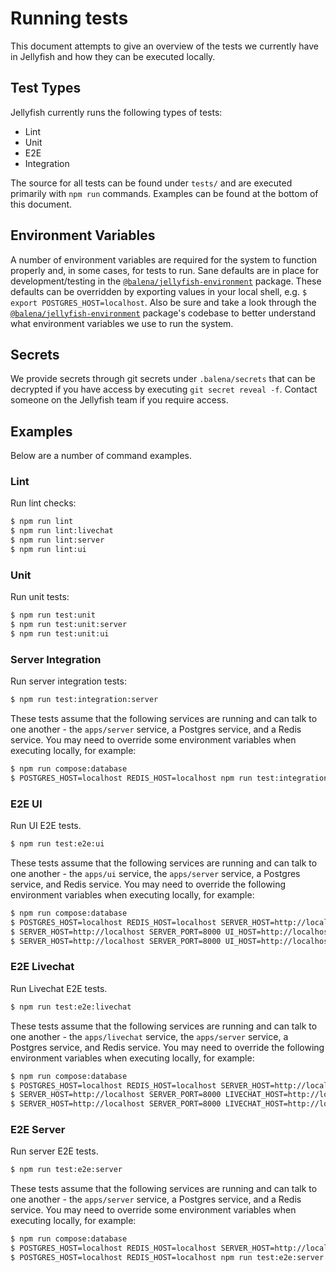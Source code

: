 # Running tests

This document attempts to give an overview of the tests we currently have in Jellyfish and how they can be executed locally.

## Test Types
Jellyfish currently runs the following types of tests:
- Lint
- Unit
- E2E
- Integration

The source for all tests can be found under `tests/` and are executed primarily with `npm run` commands. Examples can be found at the bottom of this document.

## Environment Variables
A number of environment variables are required for the system to function properly and, in some cases, for tests to run. Sane defaults are in place for development/testing in the [`@balena/jellyfish-environment`](https://github.com/product-os/jellyfish-environment) package. These defaults can be overridden by exporting values in your local shell, e.g. `$ export POSTGRES_HOST=localhost`. Also be sure and take a look through the [`@balena/jellyfish-environment`](https://github.com/product-os/jellyfish-environment) package's codebase to better understand what environment variables we use to run the system.

## Secrets
We provide secrets through git secrets under `.balena/secrets` that can be decrypted if you have access by executing `git secret reveal -f`. Contact someone on the Jellyfish team if you require access.

## Examples
Below are a number of command examples.

### Lint
Run lint checks:
```sh
$ npm run lint
$ npm run lint:livechat
$ npm run lint:server
$ npm run lint:ui
```

### Unit
Run unit tests:
```sh
$ npm run test:unit
$ npm run test:unit:server
$ npm run test:unit:ui
```

### Server Integration
Run server integration tests:
```sh
$ npm run test:integration:server
```

These tests assume that the following services are running and can talk to one another - the `apps/server` service, a Postgres service, and a Redis service. You may need to override some environment variables when executing locally, for example:
```sh
$ npm run compose:database
$ POSTGRES_HOST=localhost REDIS_HOST=localhost npm run test:integration:server
```

### E2E UI
Run UI E2E tests.
```sh
$ npm run test:e2e:ui
```

These tests assume that the following services are running and can talk to one another - the `apps/ui` service, the `apps/server` service, a Postgres service, and Redis service. You may need to override the following environment variables when executing locally, for example:
```sh
$ npm run compose:database
$ POSTGRES_HOST=localhost REDIS_HOST=localhost SERVER_HOST=http://localhost SERVER_PORT=8000 npm run dev:server
$ SERVER_HOST=http://localhost SERVER_PORT=8000 UI_HOST=http://localhost UI_PORT=9000 npm run dev:ui
$ SERVER_HOST=http://localhost SERVER_PORT=8000 UI_HOST=http://localhost UI_PORT=9000  npm run test:e2e:ui
```

### E2E Livechat
Run Livechat E2E tests.
```sh
$ npm run test:e2e:livechat
```

These tests assume that the following services are running and can talk to one another - the `apps/livechat` service, the `apps/server` service, a Postgres service, and Redis service. You may need to override the following environment variables when executing locally, for example:
```sh
$ npm run compose:database
$ POSTGRES_HOST=localhost REDIS_HOST=localhost SERVER_HOST=http://localhost SERVER_PORT=8000 npm run dev:server
$ SERVER_HOST=http://localhost SERVER_PORT=8000 LIVECHAT_HOST=http://localhost LIVECHAT_PORT=9000 npm run dev:livechat
$ SERVER_HOST=http://localhost SERVER_PORT=8000 LIVECHAT_HOST=http://localhost LIVECHAT_PORT=9000 npm run test:e2e:livechat
```

### E2E Server
Run server E2E tests.
```sh
$ npm run test:e2e:server
```

These tests assume that the following services are running and can talk to one another - the `apps/server` service, a Postgres service, and a Redis service. You may need to override some environment variables when executing locally, for example:
```sh
$ npm run compose:database
$ POSTGRES_HOST=localhost REDIS_HOST=localhost SERVER_HOST=http://localhost SERVER_PORT=8000 npm run dev:server
$ POSTGRES_HOST=localhost REDIS_HOST=localhost npm run test:e2e:server
```

